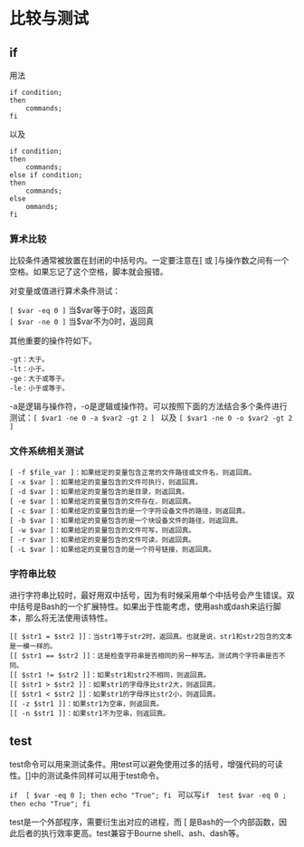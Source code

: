 # 比较与测试

## if

用法

```shell
if condition; 
then     
    commands; 
fi
```

以及

```shell
if condition;  
then     
    commands; 
else if condition; 
then     
    commands; 
else     
    ommands; 
fi
```

### 算术比较

比较条件通常被放置在封闭的中括号内。一定要注意在[ 或 ]与操作数之间有一个空格。如果忘记了这个空格，脚本就会报错。

对变量或值进行算术条件测试：

`[ $var -eq 0 ]`  当$var等于0时，返回真  
`[ $var -ne 0 ]`  当$var不为0时，返回真

其他重要的操作符如下。

```
-gt：大于。
-lt：小于。
-ge：大于或等于。
-le：小于或等于。
```

-a是逻辑与操作符，-o是逻辑或操作符。可以按照下面的方法结合多个条件进行测试：`[ $var1 -ne 0 -a $var2 -gt 2 ] ` 以及 `[ $var1 -ne 0 -o $var2 -gt 2 ]`

### 文件系统相关测试

```
[ -f $file_var ]：如果给定的变量包含正常的文件路径或文件名，则返回真。
[ -x $var ]：如果给定的变量包含的文件可执行，则返回真。
[ -d $var ]：如果给定的变量包含的是目录，则返回真。
[ -e $var ]：如果给定的变量包含的文件存在，则返回真。
[ -c $var ]：如果给定的变量包含的是一个字符设备文件的路径，则返回真。
[ -b $var ]：如果给定的变量包含的是一个块设备文件的路径，则返回真。
[ -w $var ]：如果给定的变量包含的文件可写，则返回真。
[ -r $var ]：如果给定的变量包含的文件可读，则返回真。
[ -L $var ]：如果给定的变量包含的是一个符号链接，则返回真。
```

### 字符串比较

进行字符串比较时，最好用双中括号，因为有时候采用单个中括号会产生错误。双中括号是Bash的一个扩展特性。如果出于性能考虑，使用ash或dash来运行脚本，那么将无法使用该特性。

```
[[ $str1 = $str2 ]]：当str1等于str2时，返回真。也就是说，str1和str2包含的文本是一模一样的。
[[ $str1 == $str2 ]]：这是检查字符串是否相同的另一种写法。测试两个字符串是否不同。
[[ $str1 != $str2 ]]：如果str1和str2不相同，则返回真。
[[ $str1 > $str2 ]]：如果str1的字母序比str2大，则返回真。
[[ $str1 < $str2 ]]：如果str1的字母序比str2小，则返回真。
[[ -z $str1 ]]：如果str1为空串，则返回真。
[[ -n $str1 ]]：如果str1不为空串，则返回真。
```

## test

test命令可以用来测试条件。用test可以避免使用过多的括号，增强代码的可读性。[]中的测试条件同样可以用于test命令。

`if  [ $var -eq 0 ]; then echo "True"; fi ` 可以写`if  test $var -eq 0 ; then echo "True"; fi`

test是一个外部程序，需要衍生出对应的进程，而 [ 是Bash的一个内部函数，因此后者的执行效率更高。test兼容于Bourne shell、ash、dash等。
